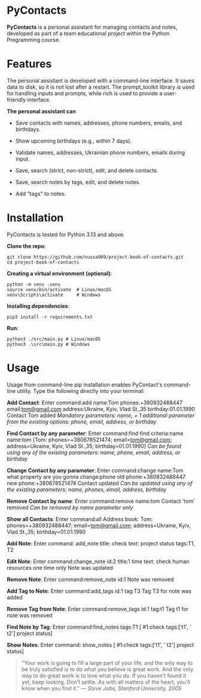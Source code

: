 # PyContacts
 **PyContacts** is a personal assistant for managing contacts and notes, developed as part of a team educational project within the Python Programming course.

# Features
The personal assistant is developed with a command-line interface. It saves data to disk, so it is not lost after a restart. The prompt_toolkit library is used for handling inputs and prompts, while rich is used to provide a user-friendly interface.

**The personal assistant can**

+ Save contacts with names, addresses, phone numbers, emails, and birthdays.

+ Show upcoming birthdays (e.g., within 7 days).

+ Validate names, addresses, Ukrainian phone numbers, emails during input.

+ Save, search (strict, non-strict), edit, and delete contacts.

+ Save, search notes by tags, edit, and delete notes.

+ Add "tags" to notes.


# Installation

PyContacts is tested for Python 3.13 and above.

 **Clone the repo**:
```
git clone https://github.com/nussa909/project-book-of-contacts.git
cd project-book-of-contacts 
```
**Creating a virtual environment (optional)**:
```
python -m venv .venv
source venv/bin/activate  # Linux/macOS
venv\Scripts\activate     # Windows
```
**Installing dependencies**:
```
pip3 install -r requirements.txt
```
**Run**:
```
python3 ./src/main.py # Linux/macOS
python3 .\src\main.py # Windows
```

# Usage
Usage from command-line
pip installation enables PyContact's command-line utility. Type the following directly into your terminal:

**Add Contact**:
Enter command:add
name:Tom
phones:+380932488447
email:tom@gmail.com
address:Ukraine, Kyiv, Vlad St.,35
birthday:01.01.1990
Contact Tom added
_Mandatory parameters: name, + 1 additional parameter from the existing options: phone, email, address, or birthday_

**Find Contact by any parameter**:
Enter command:find
find criteria:name
name:tom
[Tom: phones=+380678521474; email=tom@gmail.com; address=Ukraine, Kyiv, Vlad St.,35; birthday=01.01.1990]
_Can be found using any of the existing parameters: name, phone, email, address, or birthday_

**Change Contact by any parameter**:
Enter command:change
name:Tom
what property are you gonna change:phone
old phone:+380932488447
new phone:+380678521474
Contact updated
_Can be updated using any of the existing parameters: name, phones, email, address, birthday_

**Remove Contact by name**:
Enter command:remove
name:tom
Contact 'tom' removed
_Can be removed by name parameter only_

**Show all Contacts**:
Enter command:all
Address book:
Tom: phones=+380932488447; email=tom@gmail.com; address=Ukraine, Kyiv, Vlad St.,35; birthday=01.01.1990

**Add Note**:
Enter command: add_note
title: check
text: project status
tags:T1, T2

**Edit Note**:
Enter command:change_note
id:2
title:1 time
text: check human resources one time only
Note was updated

**Remove Note**:
Enter command:remove_note
id:1
Note was removed

**Add Tag to Note**:
Enter command:add_tags
id:1
tag:T3
Tag T3 for note was added

**Remove Tag from Note**:
Enter command:remove_tags
id:1
tag:t1
Tag t1 for note was removed

**Find Note by Tag**:
Enter command:find_notes
tags:T1
[
#1:check
tags:['t1', ' t2']
project status]

**Show Notes**:
Enter command: show_notes
[
#1:check
tags:['t1', ' t2']
project status]


> "Your work is going to fill a large part of your life, and the only way to be truly satisfied is to do what you believe is great work.
> And the only way to do great work is to love what you do.
> If you haven't found it yet, keep looking. Don't settle.
> As with all matters of the heart, you'll know when you find it."
> — _Steve Jobs, Stanford University, 2005_


